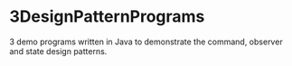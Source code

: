 # 3DesignPatternPrograms
3 demo programs written in Java to demonstrate the command, observer and state design patterns.
